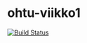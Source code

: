 # ohtu-viikko1

[![Build Status](https://travis-ci.org/marinellalaaksonen/ohtu-viikko1.svg?branch=master)](https://travis-ci.org/marinellalaaksonen/ohtu-viikko1)
